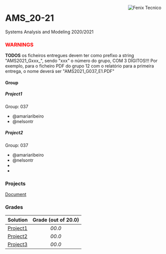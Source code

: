 <a href="http://fenix.tecnico.ulisboa.pt"><img align="right" src="https://fenix.tecnico.ulisboa.pt/api/bennu-portal/configuration/logo" alt="Fenix Tecnico"></a>

# AMS_20-21

Systems Analysis and Modeling 2020/2021

### <span style="color:red">WARNINGS</span>

**TODOS** os ficheiros entregues devem ter como prefixo a string "AMS2021_Gxxx_", sendo "xxx" o número do grupo, COM 3 DÍGITOS!!! Por exemplo, para o ficheiro PDF do grupo 12 com o relatório para a primeira entrega, o nome deverá ser "AMS2021_G037_E1.PDF"

#### Group

##### Project1

Group: 037

- @amariaribeiro
- @nelsontr

##### Project2

Group: 037

* @amariaribeiro
* @nelsontr
* 
* 

### Projects
[Document](docs/AMS2020-2021_Projeto_UoD_V01.pdf)

### Grades
| Solution				| Grade (out of 20.0) 	|
| :-------------------- | :-------------------: |
| [Project1](project1/AMS2021_G037_E1.pdf)	| *00.0*				|
| [Project2]()			| *00.0*				|
| [Project3]()			| *00.0*				|
